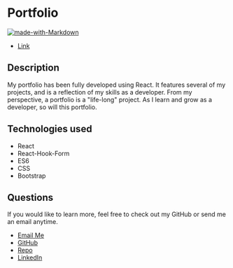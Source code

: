 # Portfolio

[![made-with-Markdown](https://img.shields.io/badge/Made%20with-Markdown-1f425f.svg)](http://commonmark.org)

- [Link](https://crowe828.github.io/)

## Description

My portfolio has been fully developed using React. It features several of my projects, and is a reflection of my skills as a developer. From my perspective, a portfolio is a "life-long" project. As I learn and grow as a developer, so will this portfolio.

## Technologies used

- React
- React-Hook-Form
- ES6
- CSS
- Bootstrap

## Questions

If you would like to learn more, feel free to check out my GitHub or send me an email anytime.

- [Email Me](mailto:crowe828@gmail.com?subject=Nice%20Portfolio)
- [GitHub](https://github.com/Crowe828)
- [Repo](https://github.com/Crowe828/crowe828.github.io)
- [LinkedIn](https://www.linkedin.com/in/christiantrowe/)
